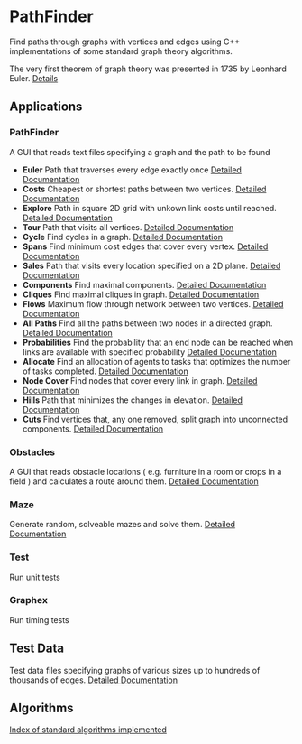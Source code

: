 # PathFinder

Find paths through graphs with vertices and edges using C++ implementations of some standard graph theory algorithms.

The very first theorem of graph theory was presented in 1735 by Leonhard Euler. [Details](https://github.com/JamesBremner/PathFinderFeb2023/wiki/Euler)

## Applications

### PathFinder

A GUI that reads text files specifying a graph and the path to be found

 * __Euler__ Path that traverses every edge exactly once [Detailed Documentation](https://github.com/JamesBremner/PathFinderFeb2023/wiki/Euler)
 * __Costs__  Cheapest or shortest paths between two vertices. [Detailed Documentation](https://github.com/JamesBremner/PathFinderFeb2023/wiki/Costs)
 * __Explore__ Path in square 2D grid with unkown link costs until reached. [Detailed Documentation](https://github.com/JamesBremner/PathFinder/wiki/Explore)
 * __Tour__ Path that visits all vertices. [Detailed Documentation](https://github.com/JamesBremner/PathFinderFeb2023/wiki/Tour)
 * __Cycle__ Find cycles in a graph.  [Detailed Documentation](https://github.com/JamesBremner/PathFinderFeb2023/wiki/Cycles)
 * __Spans__ Find minimum cost edges that cover every vertex. [Detailed Documentation](https://github.com/JamesBremner/PathFinderFeb2023/wiki/Spans)
 * __Sales__ Path that visits every location specified on a 2D plane. [Detailed Documentation](https://github.com/JamesBremner/PathFinderFeb2023/wiki/Sales)
 * __Components__ Find maximal components.  [Detailed Documentation](https://github.com/JamesBremner/PathFinder/wiki/Components)
 * __Cliques__ Find maximal cliques in graph. [Detailed Documentation](https://github.com/JamesBremner/PathFinder/wiki/Cliques)
 * __Flows__ Maximum flow through network between two vertices.  [Detailed Documentation](https://github.com/JamesBremner/wiki/Flows)
 * __All Paths__  Find all the paths between two nodes in a directed graph. [Detailed Documentation](https://github.com/JamesBremner/PathFinder/wiki/All-Paths)
 * __Probabilities__ Find the probability that an end node can be reached when links are available with specified probability [Detailed Documentation](https://github.com/JamesBremner/PathFinder/wiki/Probabilities)
 * __Allocate__  Find an allocation of agents to tasks that optimizes the number of tasks completed. [Detailed Documentation](https://github.com/JamesBremner/PathFinder/wiki/Allocate)
 * __Node Cover__ Find nodes that cover every link in graph. [Detailed Documentation](https://github.com/JamesBremner/PathFinder/wiki/Node-Cover) 
  * __Hills__ Path that minimizes the changes in elevation. [Detailed Documentation](https://github.com/JamesBremner/PathFinder/wiki/Hills)
  * __Cuts__ Find vertices that, any one removed, split graph into unconnected components. [Detailed Documentation](https://github.com/JamesBremner/PathFinder/wiki/Cuts)

### Obstacles

A GUI that reads obstacle locations ( e.g. furniture in a room or crops in a field ) and calculates a route around them. [Detailed Documentation](https://github.com/JamesBremner/PathFinderFeb2023/wiki/Obstacles)

### Maze

Generate random, solveable mazes and solve them. [Detailed Documentation](https://github.com/JamesBremner/PathFinder/wiki/maze)
 
### Test

Run unit tests

### Graphex

Run timing tests

## Test Data

Test data files specifying graphs of various sizes up to hundreds of thousands of edges. [Detailed Documentation](https://github.com/JamesBremner/PathFinder/wiki/Test-Data)

## Algorithms

[Index of standard algorithms implemented](https://github.com/JamesBremner/PathFinder/wiki/Algorithm-Index)
